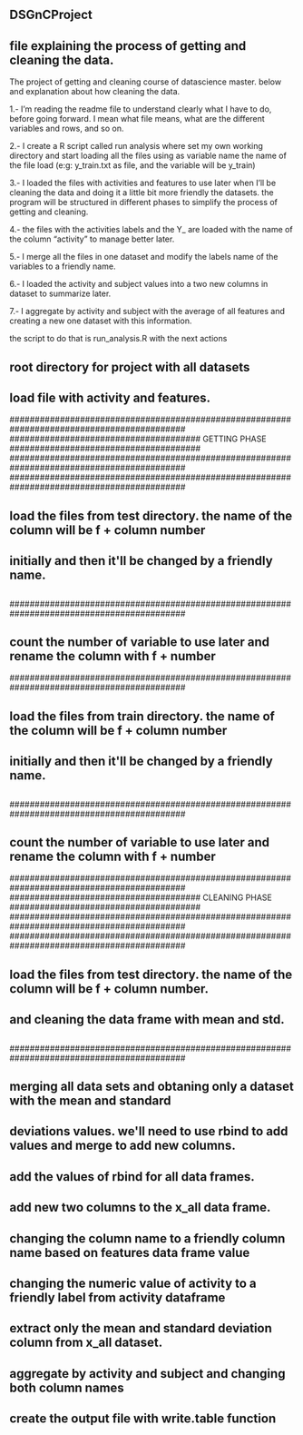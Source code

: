 ## DSGnCProject
## file explaining the process of getting and cleaning the data.

The project of getting and cleaning course of datascience master. below and explanation
about how cleaning the data.

1.- I’m reading the readme file to understand clearly what I have to do, before going forward. I mean what file means, what are the different variables and rows, and so on.

2.- I create a R script called run analysis where set my own working directory and start loading all the files using as variable name the name of the file load (e:g: y_train.txt as file, and the variable will be y_train)

3.- I loaded the files with activities and features to use later when I’ll be cleaning the data and doing it a little bit more friendly the datasets. the program will be structured in different phases to simplify the process of getting and cleaning.

4.- the files with the activities labels and the Y_<files> are loaded with the name of the column “activity” to manage better later.

5.- I merge all the files in one dataset and modify the labels name of the variables to a friendly name.

6.- I loaded the activity and subject values into a two new columns in dataset to summarize later.

7.- I aggregate by activity and subject with the average of all features and creating a new one dataset with this information.

the script to do that is run_analysis.R with the next actions


## root directory for project with all datasets

## load file with activity and features.


###########################################################################################
###################################### GETTING PHASE ######################################
###########################################################################################
###########################################################################################
##
## load the files from test directory. the name of the column will be f + column number
## initially and then it'll be changed by a friendly name.
##
###########################################################################################

## count the number of variable to use later and rename the column with f + number

###########################################################################################
##
## load the files from train directory. the name of the column will be f + column number
## initially and then it'll be changed by a friendly name.
##
###########################################################################################

## count the number of variable to use later and rename the column with f + number


###########################################################################################
###################################### CLEANING PHASE ######################################
###########################################################################################
###########################################################################################
##
## load the files from test directory. the name of the column will be f + column number.
## and cleaning the data frame with mean and std.
##
###########################################################################################

## merging all data sets and obtaning only a dataset with the mean and standard 
## deviations values. we'll need to use rbind to add values and merge to add new columns.

## add the values of rbind for all data frames.


## add new two columns to the x_all data frame.


## changing the column name to a friendly column name based on features data frame value


## changing the numeric value of activity to a friendly label from activity dataframe



## extract only the mean and standard deviation column from x_all dataset.


## aggregate by activity and subject and changing both column names

## create the output file with write.table function